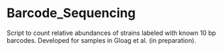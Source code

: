 # Barcode_Sequencing

Script to count relative abundances of strains labeled with known 10 bp barcodes. Developed for samples in Gloag et al. (in preparation).
